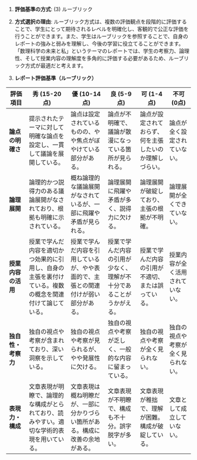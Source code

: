 1. **評価基準の方式**: (3) ルーブリック

2. **方式選択の理由**: ルーブリック方式は、複数の評価観点を段階的に評価することで、学生にとって期待されるレベルを明確化し、客観的で公正な評価を行うことができます。また、学生はルーブリックを参照することで、自身のレポートの強みと弱みを理解し、今後の学習に役立てることができます。「数理科学の未来と私」というテーマのレポートでは、学生の考察力、論理性、そして授業内容の理解度を多角的に評価する必要があるため、ルーブリック方式が最適だと考えます。

3. **レポート評価基準（ルーブリック）**

| 評価項目 | 秀 (15-20点) | 優 (10-14点) | 良 (5-9点) | 可 (1-4点) | 不可 (0点) |
|---|---|---|---|---|---|
| **論点の明確さ** |  提示されたテーマに対して明確な論点を設定し、一貫して議論を展開している。 | 論点は設定されているものの、やや焦点がぼやけている部分がある。 | 論点が不明確で、議論が散漫になっている箇所が見られる。 | 論点が設定されておらず、何を主張したいのか理解しづらい。 | 論点が全く設定されていない。 |
| **論理展開** |  論理的かつ説得力のある議論展開がなされており、根拠も明確に示されている。 | 概ね論理的な議論展開がなされているが、一部に飛躍や矛盾が見られる。 | 論理展開に飛躍や矛盾が多く、説得力に欠ける。 | 論理展開が破綻しており、主張の根拠が不明確。 | 論理展開が全くできていない。 |
| **授業内容の活用** | 授業で学んだ内容を適切かつ効果的に引用し、自身の主張を裏付けている。複数の概念を関連付けて論じている。 | 授業で学んだ内容を引用しているが、やや表面的で、主張との関連付けが弱い部分がある。 | 授業で学んだ内容の引用が少なく、理解が不十分であることがうかがえる。 | 授業で学んだ内容の引用が不適切、または誤っている。 | 授業内容が全く活用されていない。 |
| **独自性・考察力** |  独自の視点や考察が含まれており、深い洞察を示している。 | 独自の視点や考察が見られるが、やや発展性に欠ける。 | 独自の視点や考察が乏しく、一般的な内容に留まっている。 | 独自の視点や考察が全く見られない。 | 独自の視点や考察が全く見られない。 |
| **表現力・構成** |  文章表現が明瞭で、論理的な構成がとられており、読みやすい。適切な学術的表現を用いている。 | 文章表現は概ね明瞭だが、一部に分かりづらい箇所がある。構成に改善の余地がある。 | 文章表現が不明瞭で、構成も不十分。誤字脱字が多い。 | 文章表現が稚拙で、理解が困難。構成が破綻している。 | 文章として成立していない。 |


